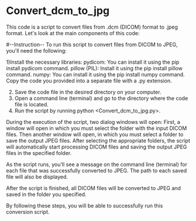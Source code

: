 # Convert_dcm_to_jpg

This code is a script to convert files from .dcm (DICOM) format to .jpeg format. Let's look at the main components of this code:

#--Instruction--
To run this script to convert files from DICOM to JPEG, you'll need the following:

1)Install the necessary libraries:
  pydicom: You can install it using the pip install pydicom command.
  pillow (PIL): Install it using the pip install pillow command.
  numpy: You can install it using the pip install numpy command.
  Copy the code you provided into a separate file with a .py extension.

2) Save the code file in the desired directory on your computer.
3) Open a command line (terminal) and go to the directory where the code file is located.
4) Run the script by running python <Convert_dcm_to_jpg.py>.

During the execution of the script, two dialog windows will open:
    First, a window will open in which you must select the folder with the input DICOM files.
    Then another window will open, in which you must select a folder to save the output JPEG files.
    After selecting the appropriate folders, the script will automatically start processing DICOM files and saving the output JPEG files in the specified folder.

As the script runs, you'll see a message on the command line (terminal) for each file that was successfully converted to JPEG. The path to each saved file will also be displayed.

After the script is finished, all DICOM files will be converted to JPEG and saved in the folder you specified.

By following these steps, you will be able to successfully run this conversion script.
